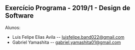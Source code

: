 Exercício Programa - 2019/1 - Design de Software
------------------------------------------------

Alunos: 
- Luis Felipe Elias Avila -- luisfelipe.band022@gmail.com
- Gabriel Yamashita -- gabriel.yamashita01@gmail.com
